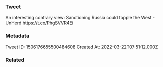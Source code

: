 ### Tweet
An interesting contrary view: Sanctioning Russia could topple the West - UnHerd https://t.co/PhgSVVR4Ei

### Metadata
Tweet ID: 1506176655500484608
Created At: 2022-03-22T07:51:12.000Z

### Related

